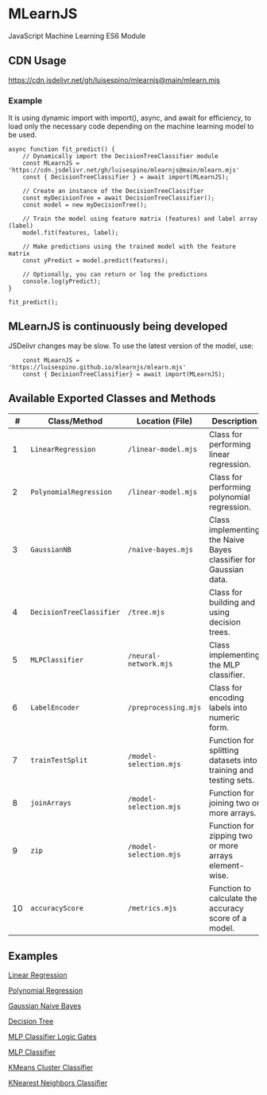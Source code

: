 # MLearnJS
JavaScript Machine Learning ES6 Module

## CDN Usage

https://cdn.jsdelivr.net/gh/luisespino/mlearnjs@main/mlearn.mjs

### Example

It is using dynamic import with import(), async, and await for efficiency, to load only the necessary code depending on the machine learning model to be used.

```
async function fit_predict() {
    // Dynamically import the DecisionTreeClassifier module
    const MLearnJS = 'https://cdn.jsdelivr.net/gh/luisespino/mlearnjs@main/mlearn.mjs'
    const { DecisionTreeClassifier } = await import(MLearnJS);
    
    // Create an instance of the DecisionTreeClassifier
    const myDecisionTree = await DecisionTreeClassifier(); 
    const model = new myDecisionTree();

    // Train the model using feature matrix (features) and label array (label)
    model.fit(features, label);

    // Make predictions using the trained model with the feature matrix
    const yPredict = model.predict(features);
  
    // Optionally, you can return or log the predictions
    console.log(yPredict);
}

fit_predict();
```

## MLearnJS is continuously being developed

JSDelivr changes may be slow. To use the latest version of the model, use:

```
    const MLearnJS = 'https://luisespino.github.io/mlearnjs/mlearn.mjs'
    const { DecisionTreeClassifier} = await import(MLearnJS);

```

## Available Exported Classes and Methods

| **#** | **Class/Method**          | **Location (File)**        | **Description**                                                  |
|-------|---------------------------|----------------------------|------------------------------------------------------------------|
| 1     | `LinearRegression`         | `/linear-model.mjs`        | Class for performing linear regression.                          |
| 2     | `PolynomialRegression`     | `/linear-model.mjs`        | Class for performing polynomial regression.                      |
| 3     | `GaussianNB`               | `/naive-bayes.mjs`         | Class implementing the Naive Bayes classifier for Gaussian data. |
| 4     | `DecisionTreeClassifier`   | `/tree.mjs`                | Class for building and using decision trees.                     |
| 5     | `MLPClassifier`   | `/neural-network.mjs`                | Class implementing the MLP classifier.                     |
| 6     | `LabelEncoder`             | `/preprocessing.mjs`       | Class for encoding labels into numeric form.                     |
| 7     | `trainTestSplit`           | `/model-selection.mjs`     | Function for splitting datasets into training and testing sets.  |
| 8     | `joinArrays`               | `/model-selection.mjs`     | Function for joining two or more arrays.                         |
| 9     | `zip`                      | `/model-selection.mjs`     | Function for zipping two or more arrays element-wise.            |
| 10    | `accuracyScore`            | `/metrics.mjs`             | Function to calculate the accuracy score of a model.             |

## Examples

[Linear Regression](https://luisespino.github.io/artificial-intelligence/javascript/08-linear-regression.html)

[Polynomial Regression](https://luisespino.github.io/artificial-intelligence/javascript/09-polynomial-regression.html)

[Gaussian Naive Bayes](https://luisespino.github.io/artificial-intelligence/javascript/10-gaussian-nb.html)

[Decision Tree](https://luisespino.github.io/artificial-intelligence/javascript/11-decision-tree.html)

[MLP Classifier Logic Gates ](https://luisespino.github.io/artificial-intelligence/javascript/12-mlp-classifier.html)

[MLP Classifier](https://luisespino.github.io/artificial-intelligence/javascript/13-mlp-classifier.html)

[KMeans Cluster Classifier](https://luisespino.github.io/artificial-intelligence/javascript/14-kmeans-classifier.html)

[KNearest Neighbors Classifier](https://luisespino.github.io/artificial-intelligence/javascript/15-neighbors-classifier.html)
